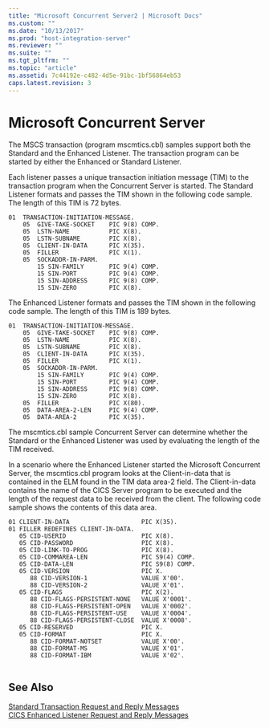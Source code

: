 ```yaml
---
title: "Microsoft Concurrent Server2 | Microsoft Docs"
ms.custom: ""
ms.date: "10/13/2017"
ms.prod: "host-integration-server"
ms.reviewer: ""
ms.suite: ""
ms.tgt_pltfrm: ""
ms.topic: "article"
ms.assetid: 7c44192e-c482-4d5e-91bc-1bf56864eb53
caps.latest.revision: 3
---
```

# Microsoft Concurrent Server
The MSCS transaction (program mscmtics.cbl) samples support both the Standard and the Enhanced Listener. The transaction program can be started by either the Enhanced or Standard Listener.  
  
 Each listener passes a unique transaction initiation message (TIM) to the transaction program when the Concurrent Server is started. The Standard Listener formats and passes the TIM shown in the following code sample. The length of this TIM is 72 bytes.  
  
```  
01  TRANSACTION-INITIATION-MESSAGE.   
    05  GIVE-TAKE-SOCKET    PIC 9(8) COMP.  
    05  LSTN-NAME           PIC X(8).  
    05  LSTN-SUBNAME        PIC X(8).  
    05  CLIENT-IN-DATA      PIC X(35).  
    05  FILLER              PIC X(1).  
    05  SOCKADDR-IN-PARM.  
        15 SIN-FAMILY       PIC 9(4) COMP.  
        15 SIN-PORT         PIC 9(4) COMP.  
        15 SIN-ADDRESS      PIC 9(8) COMP.  
        15 SIN-ZERO         PIC X(8).  
```  
  
 The Enhanced Listener formats and passes the TIM shown in the following code sample. The length of this TIM is 189 bytes.  
  
```  
01  TRANSACTION-INITIATION-MESSAGE.   
    05  GIVE-TAKE-SOCKET    PIC 9(8) COMP.  
    05  LSTN-NAME           PIC X(8).  
    05  LSTN-SUBNAME        PIC X(8).  
    05  CLIENT-IN-DATA      PIC X(35).  
    05  FILLER              PIC X(1).  
    05  SOCKADDR-IN-PARM.  
        15 SIN-FAMILY       PIC 9(4) COMP.  
        15 SIN-PORT         PIC 9(4) COMP.  
        15 SIN-ADDRESS      PIC 9(8) COMP.  
        15 SIN-ZERO         PIC X(8).  
    05  FILLER              PIC X(80).  
    05  DATA-AREA-2-LEN     PIC 9(4) COMP.  
    05  DATA-AREA-2         PIC X(35).  
```  
  
 The mscmtics.cbl sample Concurrent Server can determine whether the Standard or the Enhanced Listener was used by evaluating the length of the TIM received.  
  
 In a scenario where the Enhanced Listener started the Microsoft Concurrent Server, the mscmtics.cbl program looks at the Client-in-data that is contained in the ELM found in the TIM data area-2 field. The Client-in-data contains the name of the CICS Server program to be executed and the length of the request data to be received from the client. The following code sample shows the contents of this data area.  
  
```  
01 CLIENT-IN-DATA                    PIC X(35).  
01 FILLER REDEFINES CLIENT-IN-DATA.  
   05 CID-USERID                     PIC X(8).  
   05 CID-PASSWORD                   PIC X(8).  
   05 CID-LINK-TO-PROG               PIC X(8).  
   05 CID-COMMAREA-LEN               PIC S9(4) COMP.  
   05 CID-DATA-LEN                   PIC S9(8) COMP.  
   05 CID-VERSION                    PIC X.  
      88 CID-VERSION-1               VALUE X'00'.  
      88 CID-VERSION-2               VALUE X'01'.  
   05 CID-FLAGS                      PIC X(2).  
      88 CID-FLAGS-PERSISTENT-NONE   VALUE X'0001'.  
      88 CID-FLAGS-PERSISTENT-OPEN   VALUE X'0002'.  
      88 CID-FLAGS-PERSISTENT-USE    VALUE X'0004'.  
      88 CID-FLAGS-PERSISTENT-CLOSE  VALUE X'0008'.  
   05 CID-RESERVED                   PIC X.  
   05 CID-FORMAT                     PIC X.  
      88 CID-FORMAT-NOTSET           VALUE X'00'.  
      88 CID-FORMAT-MS               VALUE X'01'.  
      88 CID-FORMAT-IBM              VALUE X'02'.  
  
```  
  
## See Also  
 [Standard Transaction Request and Reply Messages](../core/standard-transaction-request-and-reply-messages.md)   
 [CICS Enhanced Listener Request and Reply Messages](../core/cics-enhanced-listener-request-and-reply-messages.md)